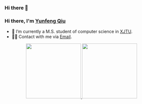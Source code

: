 ### Hi there 👋

<!--
**Exely/Exely** is a ✨ _special_ ✨ repository because its `README.md` (this file) appears on your GitHub profile.

Here are some ideas to get you started:

- 🔭 I’m currently working on ...
- 🌱 I’m currently learning ...
- 👯 I’m looking to collaborate on ...
- 🤔 I’m looking for help with ...
- 💬 Ask me about ...
- 📫 How to reach me: ...
- 😄 Pronouns: ...
- ⚡ Fun fact: ...

### 🤝🏻 &nbsp;Connect with Me

<p align="center">
  <a href="mailto:yfqiu2015@stu.xjtu.edu.cn">Email</a>
</p>

-->

### Hi there, I'm [Yunfeng Qiu](https://github.com/Exely)

- 🔭 I’m currently a M.S. student of computer science in [XJTU](http://www.xjtu.edu.cn/).
- 🤝🏻 Contact with me via [Email](yfqiu2015@stu.xjtu.edu.cn).

<p align="center">
<a href="https://github.com/Exely">
  <img height="180em" src="https://github-readme-stats-eight-theta.vercel.app/api?username=Exely&show_icons=true&theme=vue&include_all_commits=true&count_private=true"/>
  <img height="180em" src="https://github-readme-stats-eight-theta.vercel.app/api/top-langs/?username=Exely&layout=compact&langs_count=8&theme=vue&count_private=true"/>
</a>
</p>

